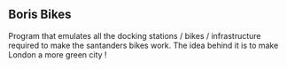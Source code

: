 ## Boris Bikes 

Program that emulates all the docking stations / bikes / infrastructure required to make the santanders bikes work. The idea behind it is to make London a more green city ! 